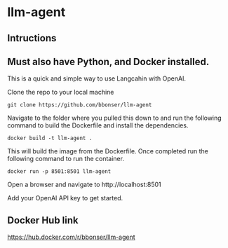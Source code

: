 # llm-agent
## Intructions
## Must also have Python, and Docker installed.

This is a quick and simple way to use Langcahin with OpenAI.

Clone the repo to your local machine

```git clone https://github.com/bbonser/llm-agent```

Navigate to the folder where you pulled this down to and run the following command to build the Dockerfile and install the dependencies.

```docker
docker build -t llm-agent .
```
This will build the image from the Dockerfile.
Once completed run the following command to run the container.

```docker
docker run -p 8501:8501 llm-agent
```
Open a browser and navigate to http://localhost:8501

Add your OpenAI API key to get started.


## Docker Hub link
https://hub.docker.com/r/bbonser/llm-agent
